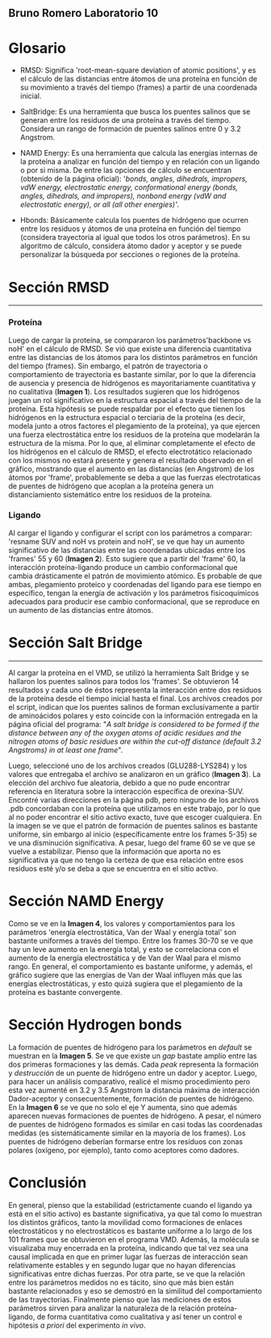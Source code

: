 Bruno Romero
Laboratorio 10
----

# Glosario

+ RMSD: Significa 'root-mean-square deviation of atomic positions', y es el cálculo de las distancias entre átomos de una proteína en función de su movimiento a través del tiempo (frames) a partir de una coordenada inicial.

+ SaltBridge: Es una herramienta que busca los puentes salinos que se generan entre los residuos de una proteína a través del tiempo. Considera un rango de formación de puentes salinos entre 0 y 3.2 Angstrom.

+ NAMD Energy: Es una herramienta que calcula las energías internas de la proteína a analizar en función del tiempo y en relación con un ligando o por si misma. De entre las opciones de cálculo se encuentran (obtenido de la página oficial): '_bonds, angles, dihedrals, impropers, vdW energy, electrostatic energy, conformational energy (bonds, angles, dihedrals, and impropers), nonbond energy (vdW and electrostatic energy), or all (all other energies)'_.

+ Hbonds: Básicamente calcula los puentes de hidrógeno que ocurren entre los residuos y átomos de una proteína en función del tiempo (considera trayectoria al igual que todos los otros parámetros). En su algoritmo de cálculo, considera átomo dador y aceptor y se puede personalizar la búsqueda por secciones o regiones de la proteína.


# Sección RMSD
----

### Proteína
Luego de cargar la proteína, se compararon los parámetros'backbone vs noH' en el cálculo de RMSD. Se vió que existe una diferencia cuantitativa entre las distancias de los átomos para los distintos parámetros en función del tiempo (frames). Sin embargo, el patrón de trayectoria o comportamiento de trayectoria es bastante similar, por lo que la diferencia de ausencia y presencia de hidrógenos es mayoritariamente cuantitativa y no cualitativa (__Imagen 1__). Los resultados sugieren que los hidrógenos juegan un rol significativo en la estructura espacial a través del tiempo de la proteína. Esta hipótesis se puede respaldar por el efecto que tienen los hidrógenos en la estructura espacial o terciaria de la proteína (es decir, modela junto a otros factores el plegamiento de la proteína), ya que ejercen una fuerza electrostática entre los residuos de la proteína que modelarán la estructura de la misma. Por lo que, al eliminar completamente el efecto de los hidrógenos en el cálculo de RMSD, el efecto electrotático relacionado con los mismos no estará presente y genera el resultado observado en el gráfico, mostrando que el aumento en las distancias (en Angstrom) de los átomos por 'frame', probablemente se deba a que las fuerzas electrotaticas de puentes de hidrógeno que acoplan a la proteína genera un distanciamiento sistemático entre los residuos de la proteína.

### Ligando 

Al cargar el ligando y configurar el script con los parámetros a comparar: 'resname SUV and noH vs protein and noH', se ve que hay un aumento significativo de las distancias entre las coordenadas ubicadas entre los 'frames' 55 y 60 (__Imagen 2__). Esto sugiere que a partir del 'frame' 60, la interacción proteína-ligando produce un cambio conformacional que cambia drásticamente el patrón de movimiento atómico. Es probable de que ambas, plegamiento proteico y coordenadas del ligando para ese tiempo en específico, tengan la energía de activación y los parámetros fisicoquímicos adecuados para producir ese cambio conformacional, que se reproduce en un aumento de las distancias entre átomos.

# Sección Salt Bridge
----

Al cargar la proteína en el VMD, se utilizó la herramienta Salt Bridge y se hallaron los puentes salinos para todos los 'frames'. Se obtuvieron 14 resultados y cada uno de éstos representa la interacción entre dos residuos de la proteína desde el tiempo inicial hasta el final. Los archivos creados por el script, indican que los puentes salinos de forman exclusivamente a partir de aminoácidos polares y esto coincide con la información entregada en la página oficial del programa: "_A salt bridge is considered to be formed if the distance between any of the oxygen atoms of acidic residues and the nitrogen atoms of basic residues are within the cut-off distance (default 3.2 Angstroms) in at least one frame_".

Luego, seleccioné uno de los archivos creados (GLU288-LYS284) y los valores que entregaba el archivo se analizaron en un gráfico (__Imagen 3__).
La elección del archivo fue aleatoria, debido a que no pude encontrar referencia en literatura sobre la interacción específica de orexina-SUV. Encontré varias direcciones en la página pdb, pero ninguno de los archivos .pdb concordaban con la proteína que utilizamos en este trabajo, por lo que al no poder encontrar el sitio activo exacto, tuve que escoger cualquiera. En la imagen se ve que el patrón de formación de puentes salinos es bastante uniforme, sin embargo al inicio (específicamente entre los frames 5-35) se ve una disminución significativa. A pesar, luego del frame 60 se ve que se vuelve a estabilizar.
Pienso que la información que aporta no es significativa ya que no tengo la certeza de que esa relación entre esos residuos esté y/o se deba a que se encuentra en el sitio activo.

# Sección NAMD Energy

Como se ve en la __Imagen 4__, los valores y comportamientos para los parámetros 'energía electrostática, Van der Waal y energía total' son bastante uniformes a través del tiempo. Entre los frames 30-70 se ve que hay un leve aumento en la energía total, y esto se correlaciona con el aumento de la energía electrostática y de Van der Waal para el mismo rango. En general, el comportamiento es bastante uniforme, y además, el gráfico sugiere que las energías de Van der Waal influyen más que las energías electrostáticas, y esto quizá sugiera que el plegamiento de la proteína es bastante convergente.

# Sección Hydrogen bonds

La formación de puentes de hidrógeno para los parámetros en _default_ se muestran en la __Imagen 5__. Se ve que existe un _gap_ bastate amplio entre las dos primeras formaciones y las demás. Cada _peak_ representa la formación y _destrucción_ de un puente de hidrógeno entre un dador y aceptor. Luego, para hacer un análisis comparativo, realicé el mismo procedimiento pero esta vez aumenté en 3.2 y 3.5 Angstrom la distancia máxima de interacción Dador-aceptor y consecuentemente, formación de puentes de hidrógeno. En la __Imagen 6__ se ve que no solo el eje Y aumenta, sino que además aparecen nuevas formaciones de puentes de hidrógeno. A pesar, el número de puentes de hidrógeno formados es similar en casi todas las coordenadas medidas (es sistemáticamente similar en la mayoría de los frames). 
Los puentes de hidrógeno deberían formarse entre los residuos con zonas polares (oxígeno, por ejemplo), tanto como aceptores como dadores.

# Conclusión

En general, pienso que la estabilidad (estrictamente cuando el ligando ya está en el sitio activo) es bastante significativa, ya que tal como lo muestran los distintos gráficos, tanto la movilidad como formaciones de enlaces electrostáticos y no electrostáticos es bastante uniforme a lo largo de los 101 frames que se obtuvieron en el programa VMD. Además, la molécula se visualizaba muy encerrada en la proteína, indicando que tal vez sea una causal implicada en que en primer lugar las fuerzas de interacción sean relativamente estables y en segundo lugar que no hayan diferencias significativas entre dichas fuerzas. Por otra parte, se ve que la relación entre los parámetros medidos no es tácito, sino que más bien están bastante relacionados y eso se demostró en la similitud del comportamiento de las trayectorias.
Finalmente pienso que las mediciones de estos parámetros sirven para analizar la naturaleza de la relación proteína-ligando, de forma cuantitativa como cualitativa y así tener un control e hipótesis _a priori_ del experimento _in vivo_.





